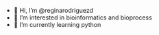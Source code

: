 - 👋 Hi, I’m @reginarodriguezd
- 👀 I’m interested in bioinformatics and bioprocess
- 🌱 I’m currently learning python

<!---
reginarodriguezd/reginarodriguezd is a ✨ special ✨ repository because its `README.md` (this file) appears on your GitHub profile.
You can click the Preview link to take a look at your changes.
--->
